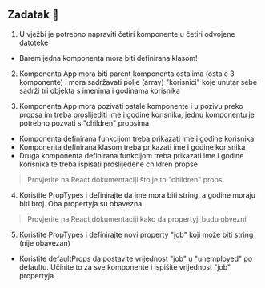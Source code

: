 ## Zadatak 📝

1. U vježbi je potrebno napraviti četiri komponente u četiri odvojene datoteke
- Barem jedna komponenta mora biti definirana klasom!

2. Komponenta App mora biti parent komponenta ostalima (ostale 3 komponente) i mora sadržavati polje (array) "korisnici" koje unutar sebe sadrži tri objekta s imenima i godinama korisnika

3. Komponenta App mora pozivati ostale komponente i u pozivu preko propsa im treba proslijediti ime i godine korisnika, jednu komponentu je potrebno pozvati s "children" propsima
- Komponenta definirana funkcijom treba prikazati ime i godine korisnika
- Komponenta definirana klasom treba prikazati ime i godine korisnika
- Druga komponenta definirana funkcijom treba prikazati ime i godine korisnika te treba ispisati proslijeđene children propse
> Provjerite na React dokumentaciji što je to "children" props

4. Koristite PropTypes i definirajte da ime mora biti string, a godine moraju biti broj. Oba propertyja su obavezna
> Provjerite na React dokumentaciji kako da propertyji budu obvezni

5. Koristite PropTypes i definirajte novi property "job" koji može biti string (nije obavezan)
- Koristite defaultProps da postavite vrijednost "job" u "unemployed" po defaultu. Učinite to za sve komponente i ispišite vrijednost "job" propertyja
